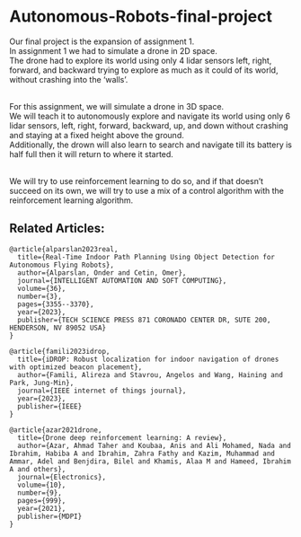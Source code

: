 # Autonomous-Robots-final-project


Our final project is the expansion of assignment 1.
<br>In assignment 1 we had to simulate a drone in 2D space. 
<br>The drone had to explore its world using only 4 lidar sensors left, right, forward, and backward trying to explore as much as it could of its world, without crashing into the ‘walls’.

<br>For this assignment, we will simulate a drone in 3D space. 
<br>We will teach it to autonomously explore and navigate its world using only 6 lidar sensors, left, right, forward, backward, up, and down without crashing and staying at a fixed height above the ground.  
Additionally, the drown will also learn to search and navigate till its battery is half full then it will return to where it started.


<br> We will try to use reinforcement learning to do so, and if that doesn’t succeed on its own, we will try to use a mix of a control algorithm with the reinforcement learning algorithm.



## Related Articles:

```
@article{alparslan2023real,
  title={Real-Time Indoor Path Planning Using Object Detection for Autonomous Flying Robots},
  author={Alparslan, Onder and Cetin, Omer},
  journal={INTELLIGENT AUTOMATION AND SOFT COMPUTING},
  volume={36},
  number={3},
  pages={3355--3370},
  year={2023},
  publisher={TECH SCIENCE PRESS 871 CORONADO CENTER DR, SUTE 200, HENDERSON, NV 89052 USA}
}
```

```
@article{famili2023idrop,
  title={iDROP: Robust localization for indoor navigation of drones with optimized beacon placement},
  author={Famili, Alireza and Stavrou, Angelos and Wang, Haining and Park, Jung-Min},
  journal={IEEE internet of things journal},
  year={2023},
  publisher={IEEE}
}
```
```
@article{azar2021drone,
  title={Drone deep reinforcement learning: A review},
  author={Azar, Ahmad Taher and Koubaa, Anis and Ali Mohamed, Nada and Ibrahim, Habiba A and Ibrahim, Zahra Fathy and Kazim, Muhammad and Ammar, Adel and Benjdira, Bilel and Khamis, Alaa M and Hameed, Ibrahim A and others},
  journal={Electronics},
  volume={10},
  number={9},
  pages={999},
  year={2021},
  publisher={MDPI}
}
```





